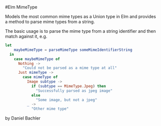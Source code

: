 #Elm MimeType

Models the most common mime types as a Union type in Elm and provides a method to 
parse mime types from a string.

The basic usage is to parse the mime type from a string identifier and then match against it, e.g.

```elm
let
    maybeMimeType = parseMimeType someMimeIdentifierString
  in
    case maybeMimeType of
      Nothing ->
        "Could not be parsed as a mime type at all"
      Just mimeType ->
        case mimeType of
          Image subtype ->
            if (subtype == MimeType.Jpeg) then
              "Successfully parsed as jpeg image"
            else
              "Some image, but not a jpeg"
          _ ->
            "Other mime type"      
```

by Daniel Bachler